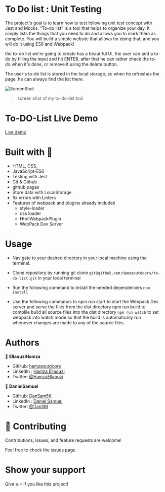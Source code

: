 # To Do list : Unit Testing 

The project's goal is to learn how to test following unit test concept with Jest and Mocks. "To-do list" is a tool that helps to organize your day. It simply lists the things that you need to do and allows you to mark them as complete. You will build a simple website that allows for doing that, and you will do it using ES6 and Webpack!

the to-do list we're going to create has a beautiful UI, the user can add a to-do by filling the input and hit ENTER, after that he can rather check the to-do when it's done, or remove it using the delete button.

The user's to-do list is stored in the local storage, so when he refreshes the page, he can always find the list there.


![ScreenShot](https://user-images.githubusercontent.com/80895497/130614400-f9fd0272-5d77-49e0-b214-52905238ca9e.PNG)
  > screen shot of my to-do-list tool
# To-DO-List Live Demo
[Live demo](https://hamzaoutdoors.github.io/to-do-list/)

# Built with 🔨
- HTML, CSS,
- JavaScript-ES6
- Testing with Jest
- Git & Github
- github pages
- Store data with LocalStorage
- fix errors with Linters
- Features of webpack and plugins already included
  - style-loader
  - css loader
  - HtmlWebpackPlugin
  - WebPack Dev Server

# Usage

- Navigate to your desired directory in your local machine using the terminal.

- Clone repository by running git clone ```git@github.com:Hamzaoutdoors/to-do-list.git``` in your local terminal

- Run the following command to install the needed dependencies
```npm install```

- Use the following commands to npm run start to start the Webpack Dev server and serve the files from the dist directory npm run build to complile build all source files into the dist directory ```npm run watch``` to set webpack into watch mode so that the build is automatically run whenever changes are made to any of the source files.

# Authors

👤 **EllaouziHamza**

- GitHub: [hamzaoutdoors](https://github.com/Hamzaoutdoors)
- LinkedIn : [Hamza Ellaouzi](https://www.linkedin.com/in/hamza-ellaouzi-137a45b8/)
- Twitter: [@HamzaEllaouzi](https://twitter.com/EllaouziHamza)

👤 **DanielSamuel**

- GitHub: [DanSam5K](https://github.com/DanSam5K)
- LinkedIn : [Daniel Samuel ](https://www.linkedin.com/in/dansamuel/)
- Twitter: [@DanSM](https://twitter.com/_dan_sam)

# 🤝 Contributing

Contributions, issues, and feature requests are welcome!

Feel free to check the [issues page](https://github.com/Hamzaoutdoors/to-do-list/issues).

# Show your support

Give a ⭐️ if you like this project!

